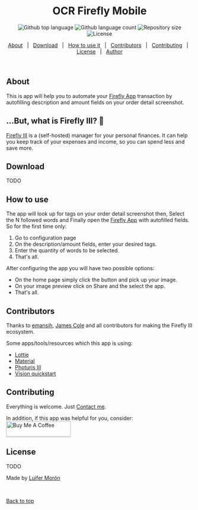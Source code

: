 
<h1 align="center">OCR Firefly Mobile</h1>

<p align="center">
  <img alt="Github top language" src="https://img.shields.io/github/languages/top/luifermoron/ocrfireflymobile?color=56BEB8">

  <img alt="Github language count" src="https://img.shields.io/github/languages/count/luifermoron/ocrfireflymobile?color=56BEB8">

  <img alt="Repository size" src="https://img.shields.io/github/repo-size/luifermoron/ocrfireflymobile?color=56BEB8">

  <img alt="License" src="https://img.shields.io/github/license/luifermoron/ocrfireflymobile?color=56BEB8">
</p>

<p align="center">
  <a href="#about">About</a> &#xa0; | &#xa0;
    <a href="#download">Download</a> &#xa0; | &#xa0;
  <a href="#how-to-use">How to use it</a> &#xa0; | &#xa0;
  <a href="#contributors">Contributors</a> &#xa0; | &#xa0;
  <a href="#contributing">Contributing</a> &#xa0; | &#xa0;
  <a href="#license">License</a> &#xa0; | &#xa0;
  <a href="https://github.com/luifermoron" target="_blank">Author</a>
</p>

<br>

## About ##

This is app will help you to automate your [Firefly App](https://github.com/emansih/FireflyMobile) transaction by autofilling description and amount fields on your order detail screenshot.

## ...But, what is Firefly III? 🤫 ##
[Firefly III](https://github.com/firefly-iii/firefly-iii) is a (self-hosted) manager for your personal finances. It can help you keep track of your expenses and income, so you can spend less and save more.

## Download ##

TODO

## How to use ##

The app will look up for tags on your order detail screenshot then, Select the N followed words and Finally open the [Firefly App](https://github.com/emansih/FireflyMobile) with autofilled fields. So for the first time only:
<ol>
  <li>Go to configuration page</li>
  <li>On the description/amount fields, enter your desired tags.</li>
  <li>Enter the quantity of words to be selected.</li>
  <li>That's all.</li>
</ol> 

After configuring the app you will have two possible options:
<ul>
  <li>On the home page simply click the button and pick up your image.</li>
  <li>On your image preview click on Share and the select the app.</li>
  <li>That's all.</li>
</ul> 

## Contributors ##

Thanks to [emansih](https://github.com/emansih), [James Cole](https://github.com/JC5) and all contributors for making the Firefly III ecosystem.

Some apps/tools/resources which this app is using:

- [Lottie](https://github.com/airbnb/lottie-android)
- [Material](https://material.io/resources/color/#!/?view.left=0&view.right=0)
- [Photuris III](https://github.com/emansih/FireflyMobile)
- [Vision quickstart](https://github.com/googlesamples/mlkit/tree/master/android/vision-quickstart)


## Contributing ##

Everything is welcome. Just [Contact me](https://github.com/luifermoron).

In addition, if this app was helpful for you, consider:    <a href="https://www.buymeacoffee.com/luifermoron" target="_blank"><img src="https://www.buymeacoffee.com/assets/img/custom_images/orange_img.png" alt="Buy Me A Coffee" style="height: 41px !important;width: 174px !important;box-shadow: 0px 3px 2px 0px rgba(190, 190, 190, 0.5) !important;-webkit-box-shadow: 0px 3px 2px 0px rgba(190, 190, 190, 0.5) !important;" ></a>


## License ##

TODO
<!-- This project is under license from MIT. For more details, see the [LICENSE](LICENSE.md) file. -->

Made by <a href="https://github.com/luifermoron" target="_blank">Luifer Morón</a>

&#xa0;

<a href="#top">Back to top</a>
